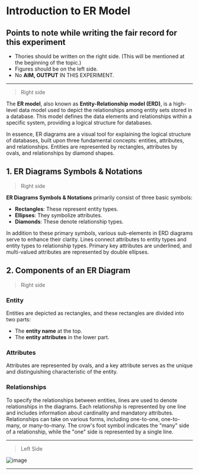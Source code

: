 # Introduction to ER Model

## Points to note while writing the fair record for this experiment

- Thories should be written on the right side. (This will be mentioned at the beginning of the topic.)
- Figures should be on the left side.
- No **AIM, OUTPUT** IN THIS EXPERIMENT.

---

> Right side

The **ER model**, also known as **Entity-Relationship model (ERD)**, is a high-level data model used to depict the relationships among entity sets stored in a database. This model defines the data elements and relationships within a specific system, providing a logical structure for databases.

In essence, ER diagrams are a visual tool for explaining the logical structure of databases, built upon three fundamental concepts: entities, attributes, and relationships. Entities are represented by rectangles, attributes by ovals, and relationships by diamond shapes.

## 1. ER Diagrams Symbols & Notations

> Right side

**ER Diagrams Symbols & Notations** primarily consist of three basic symbols:

- **Rectangles**: These represent entity types.
- **Ellipses**: They symbolize attributes.
- **Diamonds**: These denote relationship types.

In addition to these primary symbols, various sub-elements in ERD diagrams serve to enhance their clarity. Lines connect attributes to entity types and entity types to relationship types. Primary key attributes are underlined, and multi-valued attributes are represented by double ellipses.

## 2. Components of an ER Diagram

> Right side

### Entity

Entities are depicted as rectangles, and these rectangles are divided into two parts:

- The **entity name** at the top.
- The **entity attributes** in the lower part.

### Attributes

Attributes are represented by ovals, and a key attribute serves as the unique and distinguishing characteristic of the entity.

### Relationships

To specify the relationships between entities, lines are used to denote relationships in the diagrams. Each relationship is represented by one line and includes information about cardinality and mandatory attributes. Relationships can take on various forms, including one-to-one, one-to-many, or many-to-many. The crow's foot symbol indicates the "many" side of a relationship, while the "one" side is represented by a single line.

---

> Left Side

![image](https://github.com/blackpeps/dbmslab2023/assets/126700907/35d9eb3c-b216-40e3-a25b-003862f64d73)

---
